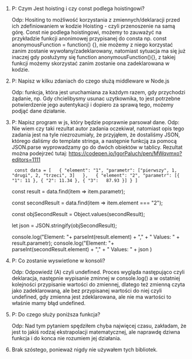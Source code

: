 1.  
    P: Czym Jest hoisting i czy const podlega hoistingowi?

    Odp: Hositing to możliwość korzystania z zmiennych/deklaracji przed ich zdefiniowaniem w kodzie Hoisting - czyli przenoszenie na samą górę. Const nie podlega hoistingowi, możemy to zauważyć na przykładzie funkcji anonimowej przypisanej do consta np. const anonymousFunction = function() {}, nie możemy z niego korzystać zanim zostanie wywołany/zadeklarowany, natomiast sytuacja ma się już inaczej gdy posłużymy się function anonymousFunction(){}, z takiej funkcji możemy skorzystać zanim zostanie ona zadeklarowana w kodzie.
2. 
    P: Napisz w kilku zdaniach do czego służą middleware w Node.js

    Odp: funkcja, która jest uruchamiana za każdym razem, gdy przychodzi żądanie, np. Gdy chcielibysmy usunac uzytkownika, to jest potrzebne potwierdzenie jego autentykacji i dopiero za sprawą tego, możemy podjąć dane działanie.
3.  
    P: Napisz program w js, który będzie poprawnie parsował dane.
        Odp: Nie wiem czy taki rezultat autor zadania oczekiwał, natomiast opis tego zadania jest na tyle niezrozumiały, że przyjąłem, że dostaliśmy JSON, którego daliśmy do template stringa, a następnie funkcją za pomocą JSON.parse wyprowadzamy go do dwóch obiektów w tablicy. Rezultat można podejrzeć tutaj: https://codepen.io/IgorPaluch/pen/MWqvmxo?editors=1111

        const data = [   { "element": "1", "parametr": ["pierwszy", 1, "drugi", 2, "trzeci", 3]   },   { "element": "2", "parametr": [{ "1": 11 }, { "2": 11.34 }, { "3":   87.93 }] } ]

    const result = data.find(item => item.parametr);

    const secondResult = data.find(item => item.element === "2");

    const objSecondResult = Object.values(secondResult);

    let json = JSON.stringify(objSecondResult);

    console.log("Element: "+ parseInt(result.element) + "," + " Values: " + result.parametr);
    console.log("Element: "+ parseInt(secondResult.element) + "," + " Values: " + json )
4.  
    P: Co zostanie wyswietlone w konsoli?

    Odp: Odpowiedź (A) czyli undefined. Proces wygląda następująco czyli deklaracja, następnie wypisanie zminnej w console.log() a w ostatniej kolejności przypisanie       wartości do zmiennej, dlatego też zmienną czyta jako zadeklarowaną, ale bez przypisanej wartości do niej czyli undefined, gdy zmienna jest zdeklarowana, ale nie ma     wartości to właśnie mamy błąd undefined.
5.  
    P: Do czego służy poniższa funkcja? 

    Odp: Nad tym pytaniem spędziłem chyba najwięcej czasu, zakładam, że jest to jakiś rodzaj ekstrapolacji matematycznej, ale naprawdę dziwna funkcja i do konca nie        rozumiem jej działania.

6. Brak szóstego, ponieważ nigdy nie używałem tych bibliotek.
